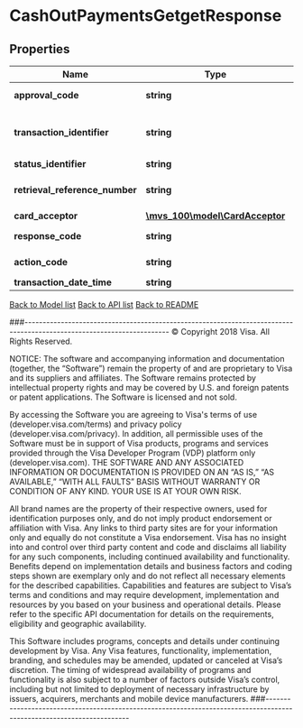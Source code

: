# CashOutPaymentsGetgetResponse

## Properties
Name | Type | Description | Notes
------------ | ------------- | ------------- | -------------
**approval_code** | **string** | &lt;b&gt;Conditional.&lt;/b&gt; Contains the authorization code provided by the participant when a transaction is approved. | [optional] 
**transaction_identifier** | **string** | It is added by VisaNet. It contains a right-justified, VisaNet generated Transaction Identifier (TID) that is unique for each request. The identifier links original messages to subsequent messages, such as those for exception item processing and clearing record. | 
**status_identifier** | **string** | Required when API response times out. | [optional] 
**retrieval_reference_number** | **string** | Numeric only. Key data element for matching a message to others within a given transaction set. Value will be the same as what has been provided in the request. | 
**card_acceptor** | [**\mvs_100\model\CardAcceptor**](CardAcceptor.md) |  | [optional] 
**response_code** | **string** | It is added by VisaNet and contains the response source/reason code that identifies the source of the field actionCode response decision. | 
**action_code** | **string** | Contains a code that defines the response to a request. Refer to &lt;a href&#x3D;\&quot;/request_response_codes#action_code\&quot;&gt;ActionCode&lt;/a&gt; | 
**transaction_date_time** | **string** | The value in response must match the value in the request. | 

[Back to Model list](../../README.md#documentation-for-models)          [Back to API list](../../README.md#documentation-for-api-endpoints)          [Back to README](../../README.md)



###----------------------------------------------------------------------------------------------------------------------
© Copyright 2018 Visa. All Rights Reserved.

NOTICE: The software and accompanying information and documentation (together, the “Software”) remain the property of
and are proprietary to Visa and its suppliers and affiliates. The Software remains protected by intellectual property
rights and may be covered by U.S. and foreign patents or patent applications. The Software is licensed and not sold.

By accessing the Software you are agreeing to Visa's terms of use (developer.visa.com/terms) and privacy policy (developer.visa.com/privacy).
In addition, all permissible uses of the Software must be in support of Visa products, programs and services provided
through the Visa Developer Program (VDP) platform only (developer.visa.com). THE SOFTWARE AND ANY ASSOCIATED
INFORMATION OR DOCUMENTATION IS PROVIDED ON AN “AS IS,” “AS AVAILABLE,” “WITH ALL FAULTS” BASIS WITHOUT WARRANTY OR
CONDITION OF ANY KIND. YOUR USE IS AT YOUR OWN RISK.

All brand names are the property of their respective owners, used for identification purposes only, and do not imply
product endorsement or affiliation with Visa. Any links to third party sites are for your information only and equally
do not constitute a Visa endorsement. Visa has no insight into and control over third party content and code and disclaims
all liability for any such components, including continued availability and functionality. Benefits depend on implementation
details and business factors and coding steps shown are exemplary only and do not reflect all necessary elements for the
described capabilities. Capabilities and features are subject to Visa’s terms and conditions and may require development,
implementation and resources by you based on your business and operational details. Please refer to the specific
API documentation for details on the requirements, eligibility and geographic availability.

This Software includes programs, concepts and details under continuing development by Visa. Any Visa features,
functionality, implementation, branding, and schedules may be amended, updated or canceled at Visa’s discretion.
The timing of widespread availability of programs and functionality is also subject to a number of factors outside Visa’s control,
including but not limited to deployment of necessary infrastructure by issuers, acquirers, merchants and mobile device manufacturers.
###----------------------------------------------------------------------------------------------------------------------